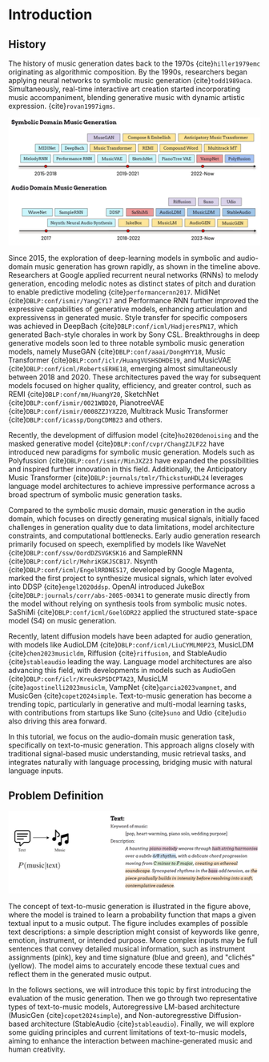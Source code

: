 # Introduction


## History

The history of music generation dates back to the 1970s {cite}`hiller1979emc` originating as algorithmic composition. By the 1990s, researchers began applying neural networks to symbolic music generation {cite}`todd1989aca`. Simultaneously, real-time interactive art creation started incorporating music accompaniment, blending generative music with dynamic artistic expression. {cite}`rovan1997igms`. 

![music_generation_timeline](./img/timeline.PNG)

Since 2015, the exploration of deep-learning models in symbolic and audio-domain music generation has grown rapidly, as shown in the timeline above. 
Researchers at Google applied recurrent neural networks (RNNs) to melody generation, encoding melodic notes as distinct states of pitch and duration to enable predictive modeling {cite}`performancernn2017`.
MidiNet {cite}`DBLP:conf/ismir/YangCY17` and Performance RNN further improved the expressive capabilities of generative models, enhancing articulation and expressivenss in generated music. 
Style transfer for specific composers was achieved in DeepBach {cite}`DBLP:conf/icml/HadjeresPN17`, which generated Bach-style chorales in work by Sony CSL.
Breakthroughs in deep generative models soon led to three notable symbolic music generation models, namely MuseGAN {cite}`DBLP:conf/aaai/DongHYY18`, Music Transformer {cite}`DBLP:conf/iclr/HuangVUSHSDHDE19`, and MusicVAE {cite}`DBLP:conf/icml/RobertsERHE18`, emerging almost simultaneously between 2018 and 2020. 
These architectures paved the way for subsequent models focused on higher quality, efficiency, and greater control, such as REMI {cite}`DBLP:conf/mm/HuangY20`, SketchNet {cite}`DBLP:conf/ismir/0021WBD20`, PianotreeVAE {cite}`DBLP:conf/ismir/0008ZZJYXZ20`, Multitrack Music Transformer {cite}`DBLP:conf/icassp/DongCDMB23` and others.

Recently, the development of diffusion model {cite}`ho2020denoising` and the masked generative model {cite}`DBLP:conf/cvpr/ChangZJLF22` have introduced new paradigms for symbolic music generation. Models such as Polyfussion {cite}`DBLP:conf/ismir/MinJXZ23` have expanded the possibilities and inspired further innovation in this field. Additionally, the Anticipatory Music Transformer {cite}`DBLP:journals/tmlr/ThickstunHDL24` leverages language model architectures to achieve impressive performance across a broad spectrum of symbolic music generation tasks.

Compared to the symbolic music domain, music generation in the audio domain, which focuses on directly generating musical signals, initially faced challenges in generation quality due to data limitations, model architecture constraints, and computational bottlenecks. 
Early audio generation research primarily focused on speech, exemplified by models like WaveNet {cite}`DBLP:conf/ssw/OordDZSVGKSK16` and SampleRNN {cite}`DBLP:conf/iclr/MehriKGKJSCB17`. Nsynth {cite}`DBLP:conf/icml/EngelRRDNES17`, developed by Google Magenta, marked the first project to synthesize musical signals, which later evolved into DDSP {cite}`engel2020ddsp`. OpenAI introduced JukeBox {cite}`DBLP:journals/corr/abs-2005-00341` to generate music directly from the model without relying on synthesis tools from symbolic music notes. SaShiMi {cite}`DBLP:conf/icml/GoelGDR22` applied the structured state-space model (S4) on music generation.

Recently, latent diffusion models have been adapted for audio generation, with models like AudioLDM {cite}`DBLP:conf/icml/LiuCYMLM0P23`, MusicLDM {cite}`chen2023musicldm`, Riffusion {cite}`riffusion`, and StableAudio {cite}`stableaudio` leading the way. Language model architectures are also advancing this field, with developments in models such as AudioGen {cite}`DBLP:conf/iclr/KreukSPSDCPTA23`, MusicLM {cite}`agostinelli2023musiclm`,  VampNet {cite}`garcia2023vampnet`, and MusicGen {cite}`copet2024simple`. Text-to-music generation has become a trending topic, particularly in generative and multi-modal learning tasks, with contributions from startups like Suno {cite}`suno` and Udio {cite}`udio` also driving this area forward.

In this tutorial, we focus on the audio-domain music generation task, specifically on text-to-music generation. This approach aligns closely with traditional signal-based music understanding, music retrieval tasks, and integrates naturally with language processing, bridging music with natural language inputs.

## Problem Definition

![music_generation_definition](./img/definition.PNG)

The concept of text-to-music generation is illustrated in the figure above, where the model is trained to learn a probability function that maps a given textual input to a music output. The figure includes examples of possible text descriptions: a simple description might consist of keywords like genre, emotion, instrument, or intended purpose. More complex inputs may be full sentences that convey detailed musical information, such as instrument assignments (pink), key and time signature (blue and green), and "clichés" (yellow). The model aims to accurately encode these textual cues and reflect them in the generated music output.


In the follows sections, we will introduce this topic by first introducing the evaluation of the music generation. Then we go through two representative types of text-to-music models, Autoregressive LM-based architecture (MusicGen {cite}`copet2024simple`), and Non-autoregresstive Diffusion-based architecture (StableAudio {cite}`stableaudio`). Finally, we will explore some guiding principles and current limitations of text-to-music models, aiming to enhance the interaction between machine-generated music and human creativity.